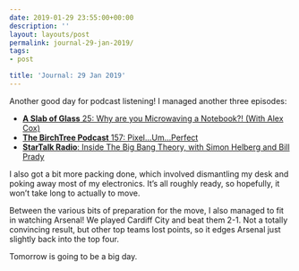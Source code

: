 ```yaml
---
date: 2019-01-29 23:55:00+00:00
description: ''
layout: layouts/post
permalink: journal-29-jan-2019/
tags:
- post

title: 'Journal: 29 Jan 2019'
---
```


<p>Another good day for podcast listening! I managed another three episodes:</p>
<ul>
<li><a href="http://aslabofglass.com/25"><strong>A Slab of Glass</strong> 25: Why are you Microwaving a Notebook?! (With Alex Cox)</a></li>
<li><a href="https://birchtree.me/blog/podcast-157-pixelumperfect/"><strong>The BirchTree Podcast</strong> 157: Pixel&#8230;Um&#8230;Perfect</a></li>
<li><a href="https://art19.com/shows/startalk-radio"><strong>StarTalk Radio</strong>: Inside The Big Bang Theory, with Simon Helberg and Bill Prady</a></li>
</ul>
<p>I also got a bit more packing done, which involved dismantling my desk and poking away most of my electronics. It&#8217;s all roughly ready, so hopefully, it won&#8217;t take long to actually to move.</p>
<p>Between the various bits of preparation for the move, I also managed to fit in watching Arsenal! We played Cardiff City and beat them 2-1. Not a totally convincing result, but other top teams lost points, so it edges Arsenal just slightly back into the top four.</p>
<p>Tomorrow is going to be a big day.</p>

